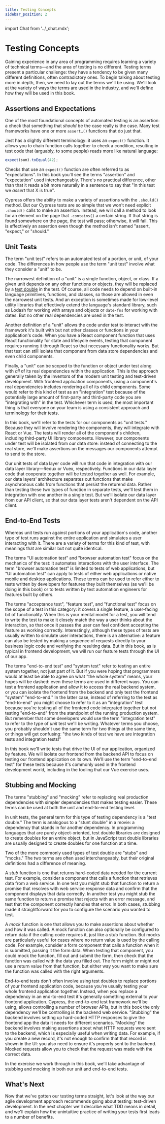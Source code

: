 ```yaml
---
title: Testing Concepts
sidebar_position: 2
---
```

import Chat from '../_chat.mdx';

# Testing Concepts

Gaining experience in any area of programming requires learning a variety of technical terms—and the area of testing is no different. Testing terms present a particular challenge: they have a tendency to be given many different definitions, often contradictory ones. To begin talking about testing more in depth, then, we need to lay out the terms we'll be using. We'll look at the variety of ways the terms are used in the industry, and we'll define how they will be used in this book.

## Assertions and Expectations
One of the most foundational concepts of automated testing is an assertion: a check that something that *should* be the case really *is* the case. Many test frameworks have one or more `assert…()` functions that do just that.

Jest has a slightly different terminology: it uses an `expect()` function. It allows you to chain function calls together to check a condition, resulting in test code that (arguably, to some people) reads more like natural language:

```js
expect(sum).toEqual(42);
```

Checks that use an `expect()` function are often referred to as "expectations". In this book you'll see the terms "assertion" and "expectation" used interchangeably. There's no practical difference, other than that it reads a bit more naturally in a sentence to say that "In this test we *assert* that X is true".

Cypress offers the ability to make a variety of assertions with the `.should()` method. But our Cypress tests are so simple that we won't need explicit `.should()` calls to make an assertion. Instead, we will call a method to look for an element on the page that `.contains()` a certain string. If that string is found somewhere on the page, the test will pass; otherwise, it will fail. This is effectively an assertion even though the method isn't named "assert, "expect," or "should."

## Unit Tests
The term "unit test" refers to an automated test of a portion, or unit, of your code. The differences in how people use the term "unit test" involve what they consider a "unit" to be.

The narrowest definition of a "unit" is a single function, object, or class. If a given unit depends on any other functions or objects, they will be replaced by a [test double](#stubbing-and-mocking) in the test. Of course, all code needs to depend on built-in language primitives, functions, and classes, so those are allowed in even the narrowest unit tests. And an exception is sometimes made for low-level utility libraries that effectively extend the language's standard library, such as Lodash for working with arrays and objects or `date-fns` for working with dates. But no other real dependencies are used in the test.

Another definition of a "unit" allows the code under test to interact with the framework it's built with but not other classes or functions in your application's code. When you have a React component function that uses React functionality for state and lifecycle events, testing that component requires running it through React so that necessary functionality works. But that test can still isolate that component from data store dependencies and even child components.

Finally, a "unit" can be scoped to the function or object under test along with *all* of its real dependencies within the application. This is the approach generally taken by the inventors of the modern unit testing and test-driven development. With frontend application components, using a component's real dependencies includes rendering all of its child components. Some would refer to this kind of test as an "integration" test because of the potentially large amount of first-party and third-party code you are "integrating with" in the test. Whichever term is used, the most important thing is that everyone on your team is using a consistent approach and terminology for their tests.

In this book, we'll refer to the tests for our components as "unit tests." Because they will involve rendering the components, they will integrate with React or Vue. The tests will render all of the component's children, including third-party UI library components. However, our components under test will be isolated from our data store: instead of connecting to the real store, we'll make assertions on the messages our components attempt to send to the store.

Our unit tests of data layer code will run that code in integration with our data layer library—Redux or Vuex, respectively. Functions in our data layer code that cooperate together will be tested together as well. For example, our data layers' architecture separates out functions that make asynchronous calls from functions that persist the returend data. Rather than testing these two types of function in separate tests, we'll test them in integration with one another in a single test. But we'll isolate our data layer from our API client, so that our data layer tests aren't dependent on the API client.

## End-to-End Tests
Whereas unit tests run against portions of your application's code, another type of test runs against the entire application and simulates a user interacting with it. There are a variety of terms for this kind of test, with meanings that are similar but not quite identical.

The terms "UI automation test" and "browser automation test" focus on the mechanics of the test: it automates interactions with the user interface. The term "browser automation test" is limited to tests of web applications, but "UI automation test" can apply to tests of either web applications or native mobile and desktop applications. These terms can be used to refer either to tests written by developers for features they built themselves (as we'll be doing in this book) or to tests written by test automation engineers for features built by others.

The terms "acceptance test", "feature test", and "functional test" focus on the scope of a test in this category: it covers a single feature, a user-facing bit of functionality. When this is your mental model for a test, you will tend to write the test to make it closely match the way a user thinks about the interaction, so that once it passes the user can feel confident accepting the feature as working correctly. Interestingly, although these types of tests are usually written to simulate user interactions, there is an alternative: a feature can also be tested by making a sequence of requests directly to your business logic code and verifying the resulting data. But in this book, as is typical in frontend development, we will run our feature tests through the UI of our app.

The terms "end-to-end test" and "system test" refer to testing an entire system together, not just part of it. But if you were hoping that programmers would at least be able to agree on what "the whole system" means, your hopes will be dashed: even these terms are used in different ways. You can test a frontend application and allow it to access the real backend system, or you can isolate the frontend from the backend and only test the frontend "system" "end-to-end." In the latter case, instead of referring to the test as "end-to-end" you might choose to refer to it as an "integration" test because you're testing all of the frontend code integrated together but not testing "end-to-end" from the standpoint of the running production system. But remember that some developers would use the term "integration test" to refer to the type of *unit* test we'll be writing. Whatever terms you choose, you probably shouldn't use the same term for two things at the same time, or things will get confusing: "the two kinds of test we have are integration tests and integration tests!"

In this book we'll write tests that drive the UI of our application, organized by feature. We will isolate our frontend from the backend API to focus on testing our frontend application on its own. We'll use the term "end-to-end test" for these tests because it's commonly used in the frontend development world, including in the tooling that our Vue exercise uses.

## Stubbing and Mocking
The terms "stubbing" and "mocking" refer to replacing real production dependencies with simpler dependencies that makes testing easier. These terms can be used at both the unit and end-to-end testing level.

In unit tests, the general term for this type of testing dependency is a "test double." The term is analogous to a "stunt double" in a movie: a dependency that stands in for another dependency. In programming languages that are purely object-oriented, test double libraries are designed to create doubles for an entire object, but in JavaScript test double libraries are usually designed to create doubles for one function at a time.

Two of the more commonly used types of test double are "stubs" and "mocks." The two terms are often used interchangeably, but their original definitions had a difference of meaning.

A *stub* function is one that returns hard-coded data needed for the current test. For example, consider a component that calls a function that retrieves data from a web service. In one test you might stub that function to return a promise that resolves with web service response data and confirm that the component displays that data correctly. In another test you might stub the same function to return a promise that rejects with an error message, and test that the component correctly handles that error. In both cases, stubbing made it straightforward for you to configure the scenario you wanted to test.

A *mock* function is one that allows you to make assertions about whether and how it was called. A mock function can also optionally be configured to return data if the calling code requires it, just like a stub function. But mocks are particularly useful for cases where no return value is used by the calling code. For example, consider a form component that calls a function when it is submitted, passing it the form data. When testing that component, you could mock the function, fill out and submit the form, then check that the function was called with the data you filled out. The form might or might not use a return value from that function, but either way you want to make sure the function was called with the right arguments.

End-to-end tests don't often involve using test doubles to replace portions of your frontend application code, because you're usually testing your whole frontend application together. Instead, when you replace a dependency in an end-to-end test it's generally something external to your frontend application. Cypress, the end-to-end test framework we'll be using, allows controlling a number of browser APIs, but in this book the only dependency we'll be controlling is the backend web service. "Stubbing" the backend involves setting up hard-coded HTTP responses to give the frontend app the data it needs for different scenarios. "Mocking" the backend involves making assertions about what HTTP requests were sent to the backend, which is especially useful when writing data. For example, if you create a new record, it's not enough to confirm that that record is shown in the UI: you also need to ensure it's properly sent to the backend. Mocked requests allow you to check that the request was made with the correct data.

In the exercise we work through in this book, we'll take advantage of stubbing and mocking in both our unit and end-to-end tests.

## What's Next
Now that we've gotten our testing terms straight, let's look at the way our agile development approach recommends going about testing: test-driven development. In the next chapter we'll describe what TDD means in detail, and we'll explain how the unintuitive practice of writing your tests first leads to a number of benefits.

<Chat />
